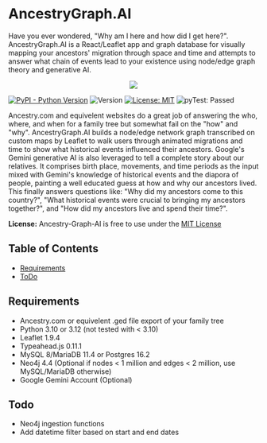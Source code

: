 # AncestryGraph.AI
Have you ever wondered, "Why am I here and how did I get here?". AncestryGraph.AI is a React/Leaflet app and graph database for visually mapping your ancestors' migration through space and time and attempts to answer what chain of events lead to your existence using node/edge graph theory and generative AI.

<div align="center">
  <img src="static/AncestryAI.gif">
</div>

[![PyPI - Python Version](https://img.shields.io/badge/python-3.10%20%7C%203.12-blue)](https://www.python.org/downloads/)
![Version](https://img.shields.io/badge/version-0.1-green)
[![License: MIT](https://img.shields.io/badge/License-MIT-yellow.svg)](https://opensource.org/licenses/MIT)
![pyTest: Passed](https://img.shields.io/badge/pyTests-passed-red)

Ancestry.com and equivelent websites do a great job of answering the who, where, and when for a family tree but somewhat fail on the "how" and "why". AncestryGraph.AI builds a node/edge network graph transcribed on custom maps by Leaflet to walk users through animated migrations and time to show what historical events influenced their ancestors. Google's Gemini generative AI is also leveraged to tell a complete story about our relatives. It comprises birth place, movements, and time periods as the input mixed with Gemini's knowledge of historical events and the diapora of people, painting a well educated guess at how and why our ancestors lived. This finally answers questions like: "Why did my ancestors come to this country?", "What historical events were crucial to bringing my ancestors together?", and "How did my ancestors live and spend their time?".

**License:** Ancestry-Graph-AI is free to use under the [MIT License](LICENSE.txt)

## Table of Contents

- [Requirements](#requirements)
- [ToDo](#todo)
  

## Requirements

* Ancestry.com or equivelent .ged file export of your family tree
* Python 3.10 or 3.12 (not tested with < 3.10)
* Leaflet 1.9.4
* Typeahead.js 0.11.1
* MySQL 8/MariaDB 11.4 or Postgres 16.2
* Neo4j 4.4 (Optional if nodes < 1 million and edges < 2 million, use MySQL/MariaDB otherwise)
* Google Gemini Account (Optional)

## Todo

* Neo4j ingestion functions
* Add datetime filter based on start and end dates
